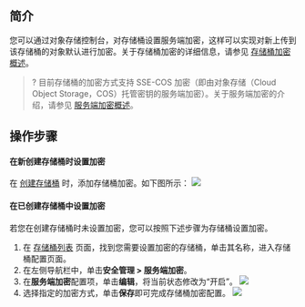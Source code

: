 ## 简介

您可以通过对象存储控制台，对存储桶设置服务端加密，这样可以实现对新上传到该存储桶的对象默认进行加密。关于存储桶加密的详细信息，请参见 [存储桶加密概述](https://cloud.tencent.com/document/product/436/40117)。

>? 目前存储桶的加密方式支持 SSE-COS 加密（即由对象存储（Cloud Object Storage，COS）托管密钥的服务端加密）。关于服务端加密的介绍，请参见 [服务端加密概述](https://cloud.tencent.com/document/product/436/18145)。
>


## 操作步骤

#### 在新创建存储桶时设置加密

在 [创建存储桶](https://cloud.tencent.com/document/product/436/13309) 时，添加存储桶加密。如下图所示：
![](https://qcloudimg.tencent-cloud.cn/raw/d235d94720b01a8a3d4b5480b944b279.png)


#### 在已创建存储桶中设置加密

若您在创建存储桶时未设置加密，您可以按照下述步骤为存储桶设置加密。

1. 在 [存储桶列表](https://console.cloud.tencent.com/cos5/bucket) 页面，找到您需要设置加密的存储桶，单击其名称，进入存储桶配置页面。
2. 在左侧导航栏中，单击**安全管理 > 服务端加密**。
3. 在**服务端加密**配置项，单击**编辑**，将当前状态修改为“开启”。
![](https://main.qcloudimg.com/raw/b06f1f0e4e0feebffe3c4bf0d6ce3698.png)
4. 选择指定的加密方式，单击**保存**即可完成存储桶加密配置。
![](https://main.qcloudimg.com/raw/522b0500044a54c12e8651f59d8d5039.jpg)

